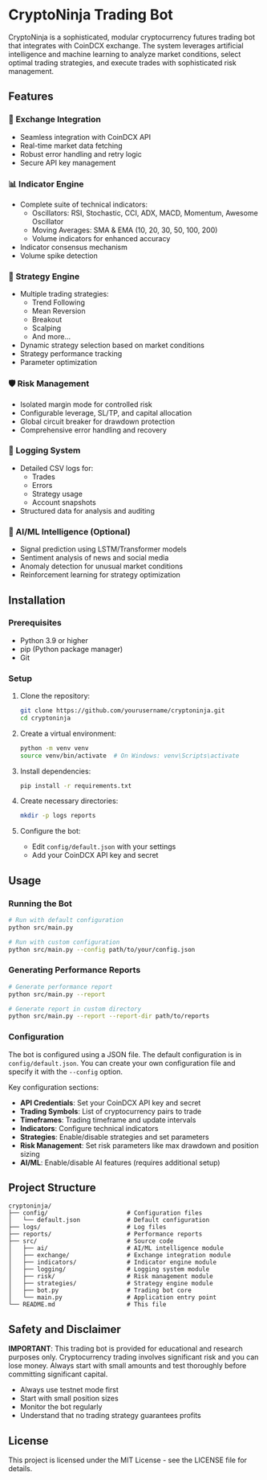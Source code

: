 # CryptoNinja Trading Bot

CryptoNinja is a sophisticated, modular cryptocurrency futures trading bot that integrates with CoinDCX exchange. The system leverages artificial intelligence and machine learning to analyze market conditions, select optimal trading strategies, and execute trades with sophisticated risk management.

## Features

### 🔗 Exchange Integration
- Seamless integration with CoinDCX API
- Real-time market data fetching
- Robust error handling and retry logic
- Secure API key management

### 📊 Indicator Engine
- Complete suite of technical indicators:
  - Oscillators: RSI, Stochastic, CCI, ADX, MACD, Momentum, Awesome Oscillator
  - Moving Averages: SMA & EMA (10, 20, 30, 50, 100, 200)
  - Volume indicators for enhanced accuracy
- Indicator consensus mechanism
- Volume spike detection

### 🧠 Strategy Engine
- Multiple trading strategies:
  - Trend Following
  - Mean Reversion
  - Breakout
  - Scalping
  - And more...
- Dynamic strategy selection based on market conditions
- Strategy performance tracking
- Parameter optimization

### 🛡️ Risk Management
- Isolated margin mode for controlled risk
- Configurable leverage, SL/TP, and capital allocation
- Global circuit breaker for drawdown protection
- Comprehensive error handling and recovery

### 📝 Logging System
- Detailed CSV logs for:
  - Trades
  - Errors
  - Strategy usage
  - Account snapshots
- Structured data for analysis and auditing

### 🤖 AI/ML Intelligence (Optional)
- Signal prediction using LSTM/Transformer models
- Sentiment analysis of news and social media
- Anomaly detection for unusual market conditions
- Reinforcement learning for strategy optimization

## Installation

### Prerequisites
- Python 3.9 or higher
- pip (Python package manager)
- Git

### Setup

1. Clone the repository:
   ```bash
   git clone https://github.com/yourusername/cryptoninja.git
   cd cryptoninja
   ```

2. Create a virtual environment:
   ```bash
   python -m venv venv
   source venv/bin/activate  # On Windows: venv\Scripts\activate
   ```

3. Install dependencies:
   ```bash
   pip install -r requirements.txt
   ```

4. Create necessary directories:
   ```bash
   mkdir -p logs reports
   ```

5. Configure the bot:
   - Edit `config/default.json` with your settings
   - Add your CoinDCX API key and secret

## Usage

### Running the Bot

```bash
# Run with default configuration
python src/main.py

# Run with custom configuration
python src/main.py --config path/to/your/config.json
```

### Generating Performance Reports

```bash
# Generate performance report
python src/main.py --report

# Generate report in custom directory
python src/main.py --report --report-dir path/to/reports
```

### Configuration

The bot is configured using a JSON file. The default configuration is in `config/default.json`. You can create your own configuration file and specify it with the `--config` option.

Key configuration sections:

- **API Credentials**: Set your CoinDCX API key and secret
- **Trading Symbols**: List of cryptocurrency pairs to trade
- **Timeframes**: Trading timeframe and update intervals
- **Indicators**: Configure technical indicators
- **Strategies**: Enable/disable strategies and set parameters
- **Risk Management**: Set risk parameters like max drawdown and position sizing
- **AI/ML**: Enable/disable AI features (requires additional setup)

## Project Structure

```
cryptoninja/
├── config/                      # Configuration files
│   └── default.json             # Default configuration
├── logs/                        # Log files
├── reports/                     # Performance reports
├── src/                         # Source code
│   ├── ai/                      # AI/ML intelligence module
│   ├── exchange/                # Exchange integration module
│   ├── indicators/              # Indicator engine module
│   ├── logging/                 # Logging system module
│   ├── risk/                    # Risk management module
│   ├── strategies/              # Strategy engine module
│   ├── bot.py                   # Trading bot core
│   └── main.py                  # Application entry point
└── README.md                    # This file
```

## Safety and Disclaimer

**IMPORTANT**: This trading bot is provided for educational and research purposes only. Cryptocurrency trading involves significant risk and you can lose money. Always start with small amounts and test thoroughly before committing significant capital.

- Always use testnet mode first
- Start with small position sizes
- Monitor the bot regularly
- Understand that no trading strategy guarantees profits

## License

This project is licensed under the MIT License - see the LICENSE file for details.
